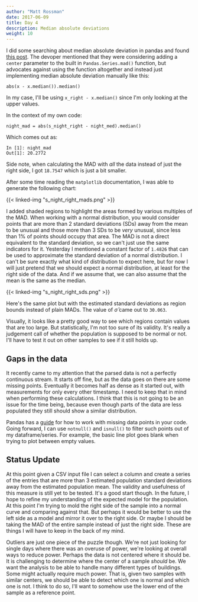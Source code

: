 ```yaml
---
author: "Matt Rossman"
date: 2017-06-09
title: Day 4
description: Median absolute deviations
weight: 10
---
```


I did some searching about median absolute deviation in pandas and found [this post](https://github.com/pandas-dev/pandas/issues/11787). The devoper mentioned that they were considering adding a `center` parameter to the built in `Pandas.Series.mad()` function, but advocates against using the function altogether and instead just implementing median absolute deviation manually like this:

	abs(x - x.median()).median()

In my case, I'll be using `x_right - x.median()` since I'm only looking at the upper values.

In the context of my own code:

	night_mad = abs(s_night_right - night_med).median()
Which comes out as:

	In [1]: night_mad
	Out[1]: 20.2772

Side note, when calculating the MAD with *all* the data instead of just the right side, I got `18.7547` which is just a bit smaller.

After some time reading the `matplotlib` documentation, I was able to generate the following chart:

{{< linked-img "s_night_right_mads.png" >}}

I added shaded regions to highlight the areas formed by various multiples of the MAD. When working with a normal distribution, you would consider points that are more than 2 standard deviations (SDs) away from the mean to be unusual and those more than 3 SDs to be *very* unusual, since less than 1% of points should occupy that area. The MAD is not a direct equivalent to the standard deviation, so we can't just use the same indicators for it. Yesterday I mentioned a constant factor of `1.4826` that can be used to approximate the standard deviation of a normal distribution. I can't be sure exactly what kind of distribution to expect here, but for now I will just pretend that we should expect a normal distribution, at least for the right side of the data. And if we assume that, we can also assume that the mean is the same as the median.

{{< linked-img "s_night_right_sds.png" >}}

Here's the same plot but with the estimated standard deviations as region bounds instead of plain MADs. The value of $\hat{\sigma}$ came out to `30.063`.

Visually, it looks like a pretty good way to see which regions contain values that are too large. But statistically, I'm not too sure of its validity. It's really a judgement call of whether the population is supposed to be normal or not. I'll have to test it out on other samples to see if it still holds up.

## Gaps in the data
It recently came to my attention that the parsed data is not a perfectly continuous stream. It starts off fine, but as the data goes on there are some missing points. Eventually it becomes half as dense as it started out, with measurements for only every other timestamp. I need to keep that in mind when performing these calculations. I think that this is not going to be an issue for the time being, because even though parts of the data are less populated they still should show a similar distribution.

Pandas has a [guide](https://pandas.pydata.org/pandas-docs/stable/missing_data.html) for how to work with missing data points in your code. Going forward, I can use `notnull()` and `isnull()` to filter such points out of my dataframe/series. For example, the basic line plot goes blank when trying to plot between empty values.

## Status Update
At this point given a CSV input file I can select a column and create a series of the entries that are more than 3 estimated population standard deviations away from the estimated population mean. The validity and usefulness of this measure is still yet to be tested. It's a good start though. In the future, I hope to refine my understanding of the expected model for the population. At this point I'm trying to mold the right side of the sample into a normal curve and comparing against that. But perhaps it would be better to use the left side as a model and mirror it over to the right side. Or maybe I should be taking the MAD of the entire sample instead of just the right side. These are things I will have to keep in the back of my mind.

Outliers are just one piece of the puzzle though. We're not just looking for single days where there was an overuse of power, we're looking at overall ways to reduce power. Perhaps the data is not centered where it should be. It is challenging to determine where the center of a sample *should* be. We want the analysis to be able to handle many different types of buildings. Some might actually require much power. That is, given two samples with similar centers, we should be able to detect which one is normal and which one is not. I think to do so, I'll want to somehow use the lower end of the sample as a reference point.

